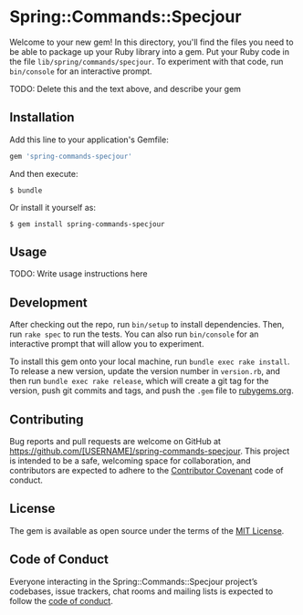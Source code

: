 # Spring::Commands::Specjour

Welcome to your new gem! In this directory, you'll find the files you need to be able to package up your Ruby library into a gem. Put your Ruby code in the file `lib/spring/commands/specjour`. To experiment with that code, run `bin/console` for an interactive prompt.

TODO: Delete this and the text above, and describe your gem

## Installation

Add this line to your application's Gemfile:

```ruby
gem 'spring-commands-specjour'
```

And then execute:

    $ bundle

Or install it yourself as:

    $ gem install spring-commands-specjour

## Usage

TODO: Write usage instructions here

## Development

After checking out the repo, run `bin/setup` to install dependencies. Then, run `rake spec` to run the tests. You can also run `bin/console` for an interactive prompt that will allow you to experiment.

To install this gem onto your local machine, run `bundle exec rake install`. To release a new version, update the version number in `version.rb`, and then run `bundle exec rake release`, which will create a git tag for the version, push git commits and tags, and push the `.gem` file to [rubygems.org](https://rubygems.org).

## Contributing

Bug reports and pull requests are welcome on GitHub at https://github.com/[USERNAME]/spring-commands-specjour. This project is intended to be a safe, welcoming space for collaboration, and contributors are expected to adhere to the [Contributor Covenant](http://contributor-covenant.org) code of conduct.

## License

The gem is available as open source under the terms of the [MIT License](https://opensource.org/licenses/MIT).

## Code of Conduct

Everyone interacting in the Spring::Commands::Specjour project’s codebases, issue trackers, chat rooms and mailing lists is expected to follow the [code of conduct](https://github.com/[USERNAME]/spring-commands-specjour/blob/master/CODE_OF_CONDUCT.md).
